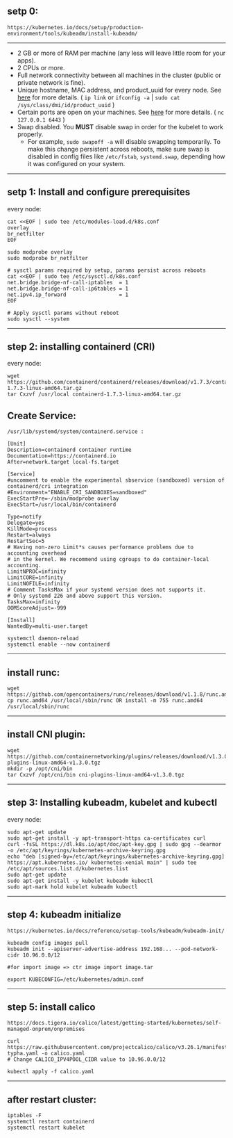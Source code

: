 ## setp 0:
```
https://kubernetes.io/docs/setup/production-environment/tools/kubeadm/install-kubeadm/
```
----------------------------------------------------------------------------------------
* 2 GB or more of RAM per machine (any less will leave little room for your apps).
* 2 CPUs or more.
* Full network connectivity between all machines in the cluster (public or private network is fine).
* Unique hostname, MAC address, and product_uuid for every node. See [here](#verify-mac-address) for more details. ( `ip link` or `ifconfig -a` | `sudo cat /sys/class/dmi/id/product_uuid` )
* Certain ports are open on your machines. See [here](#check-required-ports) for more details. ( `nc 127.0.0.1 6443` )
* Swap disabled. You **MUST** disable swap in order for the kubelet to work properly.
    * For example, `sudo swapoff -a` will disable swapping temporarily. To make this change persistent across reboots, make sure swap is disabled in config files like `/etc/fstab`, `systemd.swap`, depending how it was configured on your system.
----------------------------------------------------------------------------------------

## setp 1: Install and configure prerequisites
every node: 
```
cat <<EOF | sudo tee /etc/modules-load.d/k8s.conf
overlay
br_netfilter
EOF

sudo modprobe overlay
sudo modprobe br_netfilter

# sysctl params required by setup, params persist across reboots
cat <<EOF | sudo tee /etc/sysctl.d/k8s.conf
net.bridge.bridge-nf-call-iptables  = 1
net.bridge.bridge-nf-call-ip6tables = 1
net.ipv4.ip_forward                 = 1
EOF

# Apply sysctl params without reboot
sudo sysctl --system
```
-------------------------------------------------------------------------------------------

## step 2: installing containerd (CRI)
every node: 
```
wget https://github.com/containerd/containerd/releases/download/v1.7.3/containerd-1.7.3-linux-amd64.tar.gz
tar Cxzvf /usr/local containerd-1.7.3-linux-amd64.tar.gz
```
## Create Service:
```
/usr/lib/systemd/system/containerd.service :

[Unit]
Description=containerd container runtime
Documentation=https://containerd.io
After=network.target local-fs.target

[Service]
#uncomment to enable the experimental sbservice (sandboxed) version of containerd/cri integration
#Environment="ENABLE_CRI_SANDBOXES=sandboxed"
ExecStartPre=-/sbin/modprobe overlay
ExecStart=/usr/local/bin/containerd

Type=notify
Delegate=yes
KillMode=process
Restart=always
RestartSec=5
# Having non-zero Limit*s causes performance problems due to accounting overhead
# in the kernel. We recommend using cgroups to do container-local accounting.
LimitNPROC=infinity
LimitCORE=infinity
LimitNOFILE=infinity
# Comment TasksMax if your systemd version does not supports it.
# Only systemd 226 and above support this version.
TasksMax=infinity
OOMScoreAdjust=-999

[Install]
WantedBy=multi-user.target
```
```
systemctl daemon-reload
systemctl enable --now containerd
```
---------------------------------------------------------------------------------------------------

## install runc:
```
wget https://github.com/opencontainers/runc/releases/download/v1.1.8/runc.amd64
cp runc.amd64 /usr/local/sbin/runc OR install -m 755 runc.amd64 /usr/local/sbin/runc
```
----------------------------------------------------------------------------------------------------

## install CNI plugin:
```
wget https://github.com/containernetworking/plugins/releases/download/v1.3.0/cni-plugins-linux-amd64-v1.3.0.tgz
mkdir -p /opt/cni/bin
tar Cxzvf /opt/cni/bin cni-plugins-linux-amd64-v1.3.0.tgz
```
-----------------------------------------------------------------------------------------------------

## step 3: Installing kubeadm, kubelet and kubectl 
every node: 
```
sudo apt-get update
sudo apt-get install -y apt-transport-https ca-certificates curl
curl -fsSL https://dl.k8s.io/apt/doc/apt-key.gpg | sudo gpg --dearmor -o /etc/apt/keyrings/kubernetes-archive-keyring.gpg
echo "deb [signed-by=/etc/apt/keyrings/kubernetes-archive-keyring.gpg] https://apt.kubernetes.io/ kubernetes-xenial main" | sudo tee /etc/apt/sources.list.d/kubernetes.list
sudo apt-get update
sudo apt-get install -y kubelet kubeadm kubectl
sudo apt-mark hold kubelet kubeadm kubectl
```
------------------------------------------------------------------------------------------------

## step 4: kubeadm initialize
```
https://kubernetes.io/docs/reference/setup-tools/kubeadm/kubeadm-init/
```
```
kubeadm config images pull
kubeadm init --apiserver-advertise-address 192.168... --pod-network-cidr 10.96.0.0/12

#for import image => ctr image import image.tar
```
```
export KUBECONFIG=/etc/kubernetes/admin.conf
```
--------------------------------------------------------------------------------------------------------

## step 5: install calico
```
https://docs.tigera.io/calico/latest/getting-started/kubernetes/self-managed-onprem/onpremises
```
```
curl https://raw.githubusercontent.com/projectcalico/calico/v3.26.1/manifests/calico-typha.yaml -o calico.yaml
# Change CALICO_IPV4POOL_CIDR value to 10.96.0.0/12

kubectl apply -f calico.yaml
```
--------------------------------------------------------------------------------------------------------
## after restart cluster:
```
iptables -F
systemctl restart containerd
systemctl restart kubelet

```

